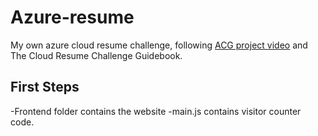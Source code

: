 # Azure-resume

My own azure cloud resume challenge, following [ACG project video](https://www.youtube.com/watch?v=ieYrBWmkfno&t=396s) and The Cloud Resume Challenge Guidebook.

## First Steps

-Frontend folder contains the website
-main.js contains visitor counter code.
